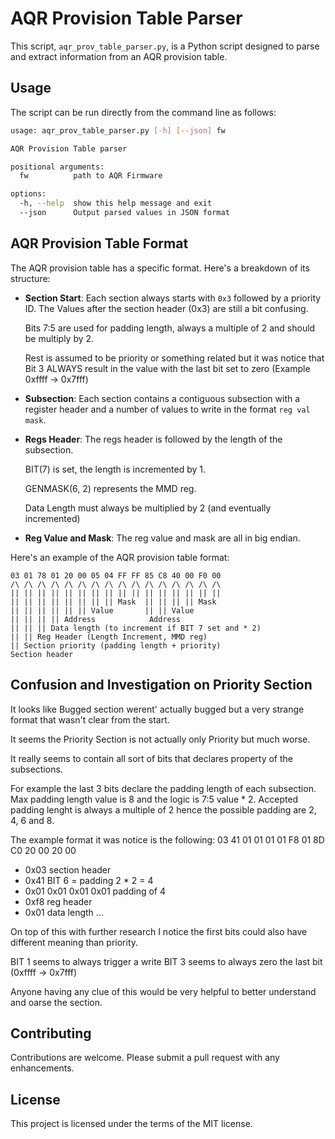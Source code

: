 # AQR Provision Table Parser

This script, `aqr_prov_table_parser.py`, is a Python script designed to parse and extract information from an AQR provision table.

## Usage

The script can be run directly from the command line as follows:

```bash
usage: aqr_prov_table_parser.py [-h] [--json] fw

AQR Provision Table parser

positional arguments:
  fw          path to AQR Firmware

options:
  -h, --help  show this help message and exit
  --json      Output parsed values in JSON format
```

## AQR Provision Table Format

The AQR provision table has a specific format. Here's a breakdown of its structure:

- **Section Start**: Each section always starts with `0x3` followed by a priority ID.
  The Values after the section header (0x3) are still a bit confusing.

  Bits 7:5 are used for padding length, always a multiple of 2
  and should be multiply by 2.

  Rest is assumed to be priority or something related but it was notice that Bit 3 ALWAYS result in
  the value with the last bit set to zero (Example 0xffff -> 0x7fff)
- **Subsection**: Each section contains a contiguous subsection with a register header and a number of values to write in the format `reg val mask`.
- **Regs Header**: The regs header is followed by the length of the subsection.
  
  BIT(7) is set, the length is incremented by 1.
  
  GENMASK(6, 2) represents the MMD reg.

  Data Length must always be multiplied by 2 (and eventually incremented)
- **Reg Value and Mask**: The reg value and mask are all in big endian.

Here's an example of the AQR provision table format:

```
03 01 78 01 20 00 05 04 FF FF 85 C8 40 00 F0 00
/\ /\ /\ /\ /\ /\ /\ /\ /\ /\ /\ /\ /\ /\ /\ /\
|| || || || || || || || || || || || || || || ||
|| || || || || || || || Mask  || || || || Mask
|| || || || || || Value       || || Value
|| || || || Address            Address
|| || || Data length (to increment if BIT 7 set and * 2)
|| || Reg Header (Length Increment, MMD reg)
|| Section priority (padding length + priority)
Section header
```
## Confusion and Investigation on Priority Section

It looks like Bugged section werent' actually bugged but a very strange
format that wasn't clear from the start.

It seems the Priority Section is not actually only Priority but much worse.

It really seems to contain all sort of bits that declares property of the
subsections.

For example the last 3 bits declare the padding length of each subsection.
Max padding length value is 8 and the logic is 7:5 value * 2.
Accepted padding lenght is always a multiple of 2 hence the possible padding
are 2, 4, 6 and 8.

The example format it was notice is the following:
 03 41 01 01 01 01 F8 01 8D C0 20 00 20 00
 - 0x03 section header
 - 0x41 BIT 6 = padding 2 * 2 = 4
 - 0x01 0x01 0x01 0x01 padding of 4
 - 0xf8 reg header
 - 0x01 data length
 ...

On top of this with further research I notice the first bits
could also have different meaning than priority.

BIT 1 seems to always trigger a write
BIT 3 seems to always zero the last bit (0xffff -> 0x7fff)

Anyone having any clue of this would be very helpful to better understand and
oarse the section.

## Contributing

Contributions are welcome. Please submit a pull request with any enhancements.

## License

This project is licensed under the terms of the MIT license.
